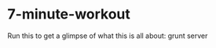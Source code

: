 7-minute-workout
================

Run this to get a glimpse of what this is all about:
	grunt server


